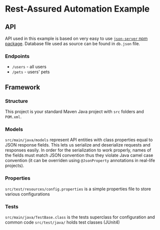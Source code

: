 # Rest-Assured Automation Example

## API
API used in this example is based on very easy to use  [`json-server` npm package](https://github.com/typicode/json-server). Database file used as source can be found in `db.json` file.

### Endpoints
- `/users` - all users
- `/pets` - users' pets

## Framework

### Structure
This project is your standard Maven Java project with `src` folders and `POM.xml`.

### Models
`src/main/java/models` represent API entities with class properties equal to JSON response fields. This lets us serialize and deserialize  requests and responses easily.
In order for the serialization to work properly, names of the fields must match JSON convention thus they violate Java camel case convention (it can be overriden using `@JsonProperty` annotations in real-life projects).

### Properties
`src/test/resources/config.properties` is a simple properties file to store various configurations

### Tests
`src/main/java/TestBase.class` is the tests superclass for configuration and common code
`src/test/java/` holds test classes (JUnit4) 